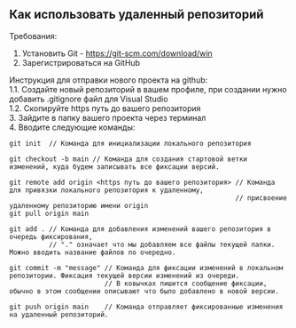 Как использовать удаленный репозиторий
---

Требования:
1. Установить Git - https://git-scm.com/download/win
2. Зарегистрироваться на GitHub

Инструкция для отправки нового проекта на github:  
1.1. Создайте новый репозиторий в вашем профиле, при создании нужно добавить .gitignore файл для Visual Studio   
1.2. Скопируйте https путь до вашего репозитория   
3. Зайдите в папку вашего проекта через терминал  
4. Вводите следующие команды:  

```
git init  // Команда для инициализации локального репозитория

git checkout -b main // Команда для создания стартовой ветки изменений, куда будем записывать все фиксации версий.

git remote add origin <https путь до вашего репозитория> // Команда для привязки локального репозитория к удаленному, 
                                                         // присвоение удаленному репозиторию имени origin
git pull origin main

git add . // Команда для добавления изменений вашего репозитория в очередь фиксирования,
          // "." означает что мы добавляем все файлы текущей папки. Можно вводить название файлов по очередно. 

git commit -m "message" // Команда для фиксации изменений в локальном репозитории. Фиксация текущей версии изменений из очереди.
                        // В ковычках пишится сообщение фиксации, обычно в этом сообщении описывают что было добавлено в новой версии.

git push origin main    // Команда отправляет фиксированные изменения на удаленный репозиторий.

```
